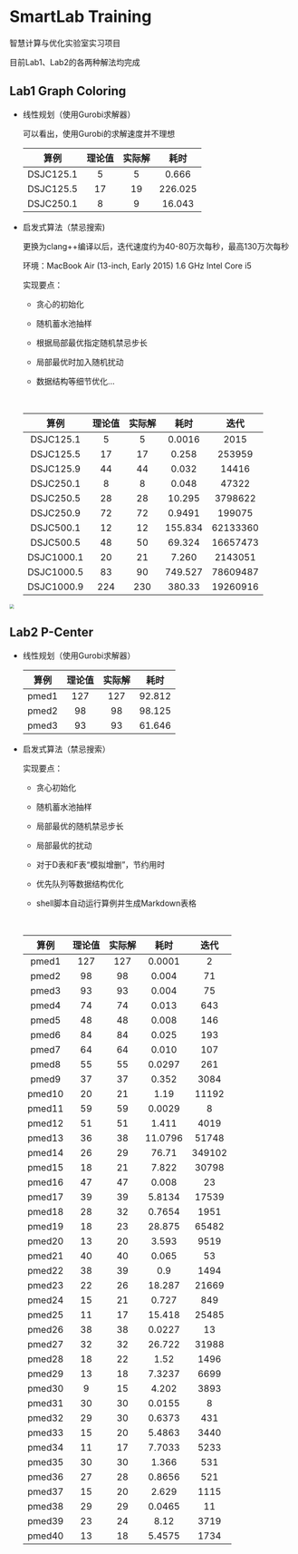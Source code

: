 # SmartLab Training

智慧计算与优化实验室实习项目

目前Lab1、Lab2的各两种解法均完成

## Lab1 Graph Coloring

* 线性规划（使用Gurobi求解器）

  可以看出，使用Gurobi的求解速度并不理想

  |    算例     | 理论值  | 实际解  |   耗时    |
  | :-------: | :--: | :--: | :-----: |
  | DSJC125.1 |  5   |  5   |  0.666  |
  | DSJC125.5 |  17  |  19  | 226.025 |
  | DSJC250.1 |  8   |  9   | 16.043  |

* 启发式算法（禁忌搜索)

  更换为clang++编译以后，迭代速度约为40-80万次每秒，最高130万次每秒

  环境：MacBook Air (13-inch, Early 2015) 1.6 GHz Intel Core i5

  实现要点：

  * 贪心的初始化

  * 随机蓄水池抽样

  * 根据局部最优指定随机禁忌步长

  * 局部最优时加入随机扰动

  * 数据结构等细节优化...

    ​

  |     算例     | 理论值  | 实际解  |   耗时    |    迭代    |
  | :--------: | :--: | :--: | :-----: | :------: |
  | DSJC125.1  |  5   |  5   | 0.0016  |   2015   |
  | DSJC125.5  |  17  |  17  |  0.258  |  253959  |
  | DSJC125.9  |  44  |  44  |  0.032  |  14416   |
  | DSJC250.1  |  8   |  8   |  0.048  |  47322   |
  | DSJC250.5  |  28  |  28  | 10.295  | 3798622  |
  | DSJC250.9  |  72  |  72  | 0.9491  |  199075  |
  | DSJC500.1  |  12  |  12  | 155.834 | 62133360 |
  | DSJC500.5  |  48  |  50  | 69.324  | 16657473 |
  | DSJC1000.1 |  20  |  21  |  7.260  | 2143051  |
  | DSJC1000.5 |  83  |  90  | 749.527 | 78609487 |
  | DSJC1000.9 | 224  | 230  | 380.33  | 19260916 |

<img src="http://oklhb00qa.bkt.clouddn.com/simple-min.jpg" style="zoom:50%;" />

## Lab2 P-Center

* 线性规划（使用Gurobi求解器）

  |  算例   | 理论值  | 实际解  |   耗时   |
  | :---: | :--: | :--: | :----: |
  | pmed1 | 127  | 127  | 92.812 |
  | pmed2 |  98  |  98  | 98.125 |
  | pmed3 |  93  |  93  | 61.646 |

* 启发式算法（禁忌搜索）

  实现要点：

  * 贪心初始化

  * 随机蓄水池抽样

  * 局部最优的随机禁忌步长

  * 局部最优的扰动

  * 对于D表和F表“模拟增删”，节约用时

  * 优先队列等数据结构优化

  * shell脚本自动运行算例并生成Markdown表格

    ​

  |   算例   | 理论值  | 实际解  |   耗时    |   迭代   |
  | :----: | :--: | :--: | :-----: | :----: |
  | pmed1  | 127  | 127  | 0.0001  |   2    |
  | pmed2  |  98  |  98  |  0.004  |   71   |
  | pmed3  |  93  |  93  |  0.004  |   75   |
  | pmed4  |  74  |  74  |  0.013  |  643   |
  | pmed5  |  48  |  48  |  0.008  |  146   |
  | pmed6  |  84  |  84  |  0.025  |  193   |
  | pmed7  |  64  |  64  |  0.010  |  107   |
  | pmed8  |  55  |  55  | 0.0297  |  261   |
  | pmed9  |  37  |  37  |  0.352  |  3084  |
  | pmed10 |  20  |  21  |  1.19   | 11192  |
  | pmed11 |  59  |  59  | 0.0029  |   8    |
  | pmed12 |  51  |  51  |  1.411  |  4019  |
  | pmed13 |  36  |  38  | 11.0796 | 51748  |
  | pmed14 |  26  |  29  |  76.71  | 349102 |
  | pmed15 |  18  |  21  |  7.822  | 30798  |
  | pmed16 |  47  |  47  |  0.008  |   23   |
  | pmed17 |  39  |  39  | 5.8134  | 17539  |
  | pmed18 |  28  |  32  | 0.7654  |  1951  |
  | pmed19 |  18  |  23  | 28.875  | 65482  |
  | pmed20 |  13  |  20  |  3.593  |  9519  |
  | pmed21 |  40  |  40  |  0.065  |   53   |
  | pmed22 |  38  |  39  |   0.9   |  1494  |
  | pmed23 |  22  |  26  | 18.287  | 21669  |
  | pmed24 |  15  |  21  |  0.727  |  849   |
  | pmed25 |  11  |  17  | 15.418  | 25485  |
  | pmed26 |  38  |  38  | 0.0227  |   13   |
  | pmed27 |  32  |  32  | 26.722  | 31988  |
  | pmed28 |  18  |  22  |  1.52   |  1496  |
  | pmed29 |  13  |  18  | 7.3237  |  6699  |
  | pmed30 |  9   |  15  |  4.202  |  3893  |
  | pmed31 |  30  |  30  | 0.0155  |   8    |
  | pmed32 |  29  |  30  | 0.6373  |  431   |
  | pmed33 |  15  |  20  | 5.4863  |  3440  |
  | pmed34 |  11  |  17  | 7.7033  |  5233  |
  | pmed35 |  30  |  30  |  1.366  |  531   |
  | pmed36 |  27  |  28  | 0.8656  |  521   |
  | pmed37 |  15  |  20  |  2.629  |  1115  |
  | pmed38 |  29  |  29  | 0.0465  |   11   |
  | pmed39 |  23  |  24  |  8.12   |  3719  |
  | pmed40 |  13  |  18  | 5.4575  |  1734  |
